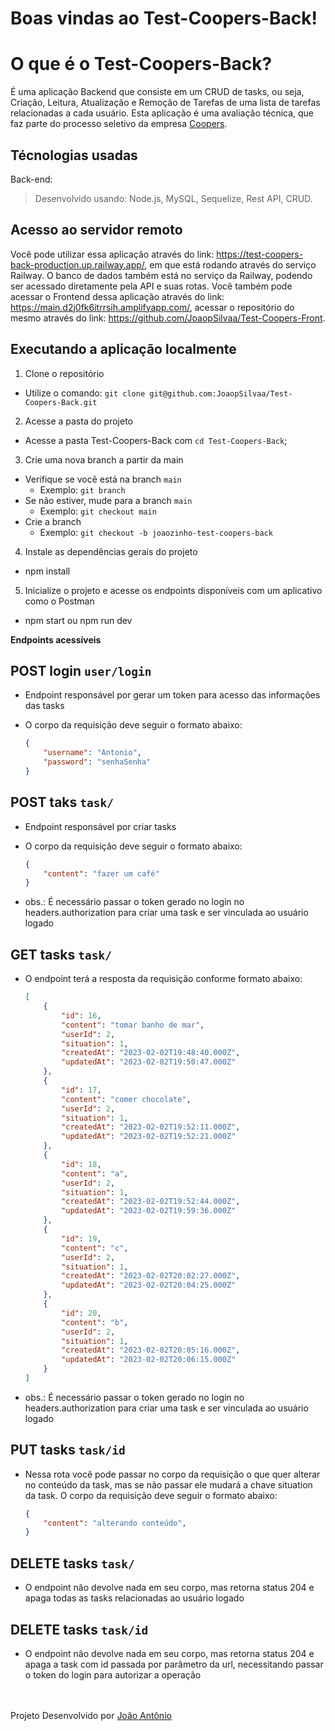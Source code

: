# Boas vindas ao Test-Coopers-Back!

# O que é o Test-Coopers-Back?

É uma aplicação Backend que consiste em um CRUD de tasks, ou seja, Criação, Leitura, Atualização e Remoção de Tarefas de uma lista de tarefas relacionadas a cada usuário. Esta aplicação é uma avaliação técnica, que faz parte do processo seletivo da empresa [Coopers](https://www.linkedin.com/company/coopers-digital-production/).

## Técnologias usadas
Back-end:
> Desenvolvido usando: Node.js, MySQL, Sequelize, Rest API, CRUD.

## Acesso ao servidor remoto

Você pode utilizar essa aplicação através do link: https://test-coopers-back-production.up.railway.app/, em que está rodando através do serviço Railway. O banco de dados também está no serviço da Railway, podendo ser acessado diretamente pela API e suas rotas.
Você também pode acessar o Frontend dessa aplicação através do link: https://main.d2j0fk6itrrsih.amplifyapp.com/, acessar o repositório do mesmo através do link: https://github.com/JoaopSilvaa/Test-Coopers-Front.

## Executando a aplicação localmente

1. Clone o repositório
- Utilize o comando: `git clone git@github.com:JoaopSilvaa/Test-Coopers-Back.git`<br />
2. Acesse a pasta do projeto
- Acesse a pasta Test-Coopers-Back com `cd Test-Coopers-Back`;<br />
3. Crie uma nova branch a partir da main
- Verifique se você está na branch `main`
  * Exemplo: `git branch`
- Se não estiver, mude para a branch `main`
  * Exemplo: `git checkout main`
- Crie a branch
  * Exemplo: `git checkout -b joaozinho-test-coopers-back`<br />
4. Instale as dependências gerais do projeto 
- npm install <br />
5. Inicialize o projeto e acesse os endpoints disponíveis com um aplicativo como o Postman
- npm start ou npm run dev

<strong> Endpoints acessíveis</strong><br />

## POST login `user/login`
* Endpoint responsável por gerar um token para acesso das informações das tasks
- O corpo da requisição deve seguir o formato abaixo:
    ```json
    {
        "username": "Antonio",
        "password": "senhaSenha"
    }
    ```

## POST taks `task/`
* Endpoint responsável por criar tasks
- O corpo da requisição deve seguir o formato abaixo:
    ```json
    {
        "content": "fazer um café"
    }
    ```
* obs.: É necessário passar o token gerado no login no headers.authorization para criar uma task e ser vinculada ao usuário logado

## GET tasks `task/`
- O endpoint terá a resposta da requisição conforme formato abaixo:
    ```json
    [
        {
            "id": 16,
            "content": "tomar banho de mar",
            "userId": 2,
            "situation": 1,
            "createdAt": "2023-02-02T19:48:40.000Z",
            "updatedAt": "2023-02-02T19:50:47.000Z"
        },
        {
            "id": 17,
            "content": "comer chocolate",
            "userId": 2,
            "situation": 1,
            "createdAt": "2023-02-02T19:52:11.000Z",
            "updatedAt": "2023-02-02T19:52:21.000Z"
        },
        {
            "id": 18,
            "content": "a",
            "userId": 2,
            "situation": 1,
            "createdAt": "2023-02-02T19:52:44.000Z",
            "updatedAt": "2023-02-02T19:59:36.000Z"
        },
        {
            "id": 19,
            "content": "c",
            "userId": 2,
            "situation": 1,
            "createdAt": "2023-02-02T20:02:27.000Z",
            "updatedAt": "2023-02-02T20:04:25.000Z"
        },
        {
            "id": 20,
            "content": "b",
            "userId": 2,
            "situation": 1,
            "createdAt": "2023-02-02T20:05:16.000Z",
            "updatedAt": "2023-02-02T20:06:15.000Z"
        }
    ]
    ```
* obs.: É necessário passar o token gerado no login no headers.authorization para criar uma task e ser vinculada ao usuário logado

## PUT tasks `task/id`
- Nessa rota você pode passar no corpo da requisição o que quer alterar no conteúdo da task, mas se não passar ele mudará a chave situation da task.
O corpo da requisição deve seguir o formato abaixo:

    ```json
    {
        "content": "alterando conteúdo",
    }
    ```

## DELETE tasks `task/`
- O endpoint não devolve nada em seu corpo, mas retorna status 204 e apaga todas as tasks relacionadas ao usuário logado 

## DELETE tasks `task/id`
- O endpoint não devolve nada em seu corpo, mas retorna status 204 e apaga a task com id passada por parâmetro da url, necessitando passar o token do login para autorizar a operação

  
<br /><br />
Projeto Desenvolvido por [João Antônio](https://github.com/JoaopSilvaa)